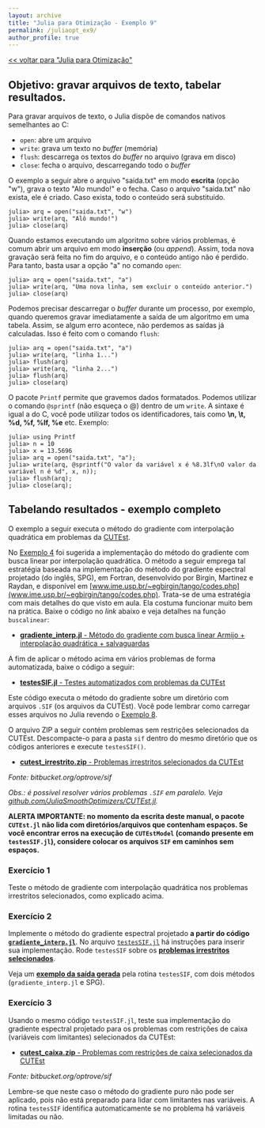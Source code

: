 ```yaml
---
layout: archive
title: "Julia para Otimização - Exemplo 9"
permalink: /juliaopt_ex9/
author_profile: true
---
```


[<< voltar para "Julia para Otimização"](/juliaopt/)

## Objetivo: gravar arquivos de texto, tabelar resultados.

Para gravar arquivos de texto, o Julia dispõe de comandos nativos semelhantes ao C:
- `open`: abre um arquivo
- `write`: grava um texto no *buffer* (memória)
- `flush`: descarrega os textos do *buffer* no arquivo (grava em disco)
- `close`: fecha o arquivo, descarregando todo o *buffer*

O exemplo a seguir abre o arquivo "saida.txt" em modo **escrita** (opção "w"), grava o texto "Alo mundo!" e o fecha. Caso o arquivo "saida.txt" não exista, ele é criado. Caso exista, todo o conteúdo será substituído.

~~~
julia> arq = open("saida.txt", "w")
julia> write(arq, "Alô mundo!")
julia> close(arq)
~~~

Quando estamos executando um algoritmo sobre vários problemas, é comum abrir um arquivo em modo **inserção** (ou *append*). Assim, toda nova gravação será feita no fim do arquivo, e o conteúdo antigo não é perdido. Para tanto, basta usar a opção "a" no comando `open`:

~~~
julia> arq = open("saida.txt", "a")
julia> write(arq, "Uma nova linha, sem excluir o conteúdo anterior.")
julia> close(arq)
~~~

Podemos precisar descarregar o *buffer* durante um processo, por exemplo, quando queremos gravar imediatamente a saída de um algoritmo em uma tabela. Assim, se algum erro acontece, não perdemos as saídas já calculadas. Isso é feito com o comando `flush`:

~~~
julia> arq = open("saida.txt", "a")
julia> write(arq, "linha 1...")
julia> flush(arq)
julia> write(arq, "linha 2...")
julia> flush(arq)
julia> close(arq)
~~~

O pacote `Printf` permite que gravemos dados formatados. Podemos utilizar o comando `@sprintf` (não esqueça o @) dentro de um `write`. A sintaxe é igual a do C, você pode utilizar todos os identificadores, tais como **\n, \t, %d, %f, %lf, %e** etc. Exemplo:

~~~
julia> using Printf
julia> n = 10
julia> x = 13.5696
julia> arq = open("saida.txt", "a");
julia> write(arq, @sprintf("O valor da variável x é %8.3lf\nO valor da variável n é %d", x, n));
julia> flush(arq);
julia> close(arq);
~~~

## Tabelando resultados - exemplo completo

O exemplo a seguir executa o método do gradiente com interpolação quadrática em problemas da [CUTEst](/juliaopt_ex8/).

No [Exemplo 4](/juliaopt_ex4/) foi sugerida a implementação do método do gradiente com busca linear por interpolação quadrática. O método a seguir emprega tal estratégia baseada na implementação do método do gradiente espectral projetado (do inglês, SPG), em Fortran, desenvolvido por Birgin, Martinez e Raydan, e disponível em [www.ime.usp.br/~egbirgin/tango/codes.php](www.ime.usp.br/~egbirgin/tango/codes.php). Trata-se de uma estratégia com mais detalhes do que visto em aula. Ela costuma funcionar muito bem na prática. Baixe o código no *link* abaixo e veja detalhes na função `buscalinear`:

- [**gradiente_interp.jl** - Método do gradiente com busca linear Armijo + interpolação quadrática + salvaguardas](/files/julia/gradiente_interp.jl)

A fim de aplicar o método acima em vários problemas de forma automatizada, baixe o código a seguir:

- [**testesSIF.jl** - Testes automatizados com problemas da CUTEst](/files/julia/testesSIF.jl)

Este código executa o método do gradiente sobre um diretório com arquivos `.SIF` (os arquivos da CUTEst). Você pode lembrar como carregar esses arquivos no Julia revendo o [Exemplo 8](/juliaopt_ex8/).

O arquivo ZIP a seguir contém problemas sem restrições selecionados da CUTEst. Descompacte-o para a pasta `sif` dentro do mesmo diretório que os códigos anteriores e execute `testesSIF()`.

- [**cutest_irrestrito.zip** - Problemas irrestritos selecionados da CUTEst](/files/julia/cutest_irrestrito.zip)

*Fonte: bitbucket.org/optrove/sif*

*Obs.: é possível resolver vários problemas `.SIF` em paralelo. Veja [github.com/JuliaSmoothOptimizers/CUTEst.jl](github.com/JuliaSmoothOptimizers/CUTEst.jl).*

**ALERTA IMPORTANTE: no momento da escrita deste manual, o pacote `CUTEst.jl` não lida com diretórios/arquivos que contenham espaços. Se você encontrar erros na execução de `CUTEstModel` (comando presente em `testesSIF.jl`), considere colocar os arquivos `SIF` em caminhos sem espaços.**


### Exercício 1

Teste o método de gradiente com interpolação quadrática nos problemas irrestritos selecionados, como explicado acima.

### Exercício 2

Implemente o método do gradiente espectral projetado **a partir do código [`gradiente_interp.jl`](/files/julia/gradiente_interp.jl)**. No arquivo [`testesSIF.jl`](/files/julia/testesSIF.jl) há instruções para inserir sua implementação. Rode `testesSIF` sobre os [**problemas irrestritos selecionados**](/files/julia/cutest_irrestrito.zip).

Veja um [**exemplo da saída gerada**](/files/julia/resultados.txt) pela rotina `testesSIF`, com dois métodos (`gradiente_interp.jl` e SPG).

### Exercício 3

Usando o mesmo código `testesSIF.jl`, teste sua implementação do gradiente espectral projetado para os problemas com restrições de caixa (variáveis com limitantes) selecionados da CUTEst:

- [**cutest_caixa.zip** - Problemas com restrições de caixa selecionados da CUTEst](/files/julia/cutest_caixa.zip)

*Fonte: bitbucket.org/optrove/sif*

Lembre-se que neste caso o método do gradiente puro não pode ser aplicado, pois não está preparado para lidar com limitantes nas variáveis. A rotina `testesSIF` identifica automaticamente se no problema há variáveis limitadas ou não.
